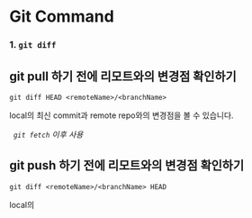# Git Command

### 	1. ```git diff```





## git pull 하기 전에 리모트와의 변경점 확인하기

```
git diff HEAD <remoteName>/<branchName>
```

local의 최신 commit과 remote repo와의 변경점을 볼 수 있습니다.

*``` git fetch``` 이후 사용*



## git push 하기 전에 리모트와의 변경점 확인하기

```
git diff <remoteName>/<branchName> HEAD
```

local의 